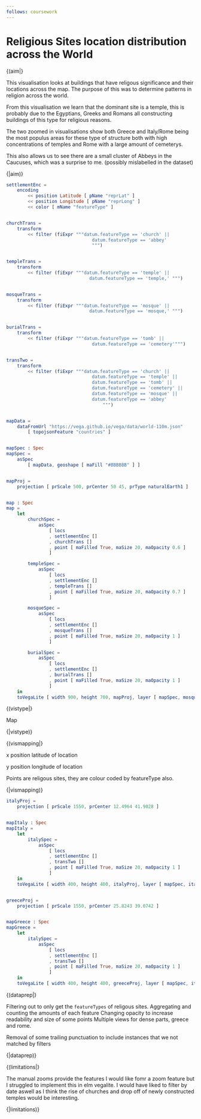 ```yaml
---
follows: coursework
---
```


# Religious Sites location distribution across the World

{(aim|}

This visualisation looks at buildings that have religous significance and their locations across the map. The purpose of this was to determine patterns in religion across the world.

From this visualisation we learn that the dominant site is a temple, this is probably due to the Egyptians, Greeks and Romans all constructing buildings of this type for religious reasons.

The two zoomed in visualisations show both Greece and Italy/Rome being the most populus areas for these type of structure both with high concentrations of temples and Rome with a large amount of cemeterys.

This also allows us to see there are a small cluster of Abbeys in the Caucuses, which was a surprise to me. (possibly mislabelled in the dataset)

{|aim)}

```elm {v}
settlementEnc =
    encoding
        << position Latitude [ pName "reprLat" ]
        << position Longitude [ pName "reprLong" ]
        << color [ mName "featureType" ]


churchTrans =
    transform
        << filter (fiExpr """datum.featureType == 'church' ||
                                datum.featureType == 'abbey'
                                """)


templeTrans =
    transform
        << filter (fiExpr """datum.featureType == 'temple' ||
                               datum.featureType == 'temple,' """)


mosqueTrans =
    transform
        << filter (fiExpr """datum.featureType == 'mosque' ||
                               datum.featureType == 'mosque,' """)


burialTrans =
    transform
        << filter (fiExpr """datum.featureType == 'tomb' ||
                                datum.featureType == 'cemetery'""")


transTwo =
    transform
        << filter (fiExpr """datum.featureType == 'church' ||
                                datum.featureType == 'temple' ||
                                datum.featureType == 'tomb' ||
                                datum.featureType == 'cemetery' ||
                                datum.featureType == 'mosque' ||
                                datum.featureType == 'abbey'
                                    """)


mapData =
    dataFromUrl "https://vega.github.io/vega/data/world-110m.json"
        [ topojsonFeature "countries" ]


mapSpec : Spec
mapSpec =
    asSpec
        [ mapData, geoshape [ maFill "#BBBBBB" ] ]


mapProj =
    projection [ prScale 500, prCenter 50 45, prType naturalEarth1 ]


map : Spec
map =
    let
        churchSpec =
            asSpec
                [ locs
                , settlementEnc []
                , churchTrans []
                , point [ maFilled True, maSize 20, maOpacity 0.6 ]
                ]

        templeSpec =
            asSpec
                [ locs
                , settlementEnc []
                , templeTrans []
                , point [ maFilled True, maSize 20, maOpacity 0.7 ]
                ]

        mosqueSpec =
            asSpec
                [ locs
                , settlementEnc []
                , mosqueTrans []
                , point [ maFilled True, maSize 20, maOpacity 1 ]
                ]

        burialSpec =
            asSpec
                [ locs
                , settlementEnc []
                , burialTrans []
                , point [ maFilled True, maSize 20, maOpacity 1 ]
                ]
    in
    toVegaLite [ width 900, height 700, mapProj, layer [ mapSpec, mosqueSpec, burialSpec, templeSpec, churchSpec ] ]
```

{(vistype|}

Map

{|vistype)}

{(vismapping|}

x position
latitude of location

y position
longitude of location

Points are religous sites, they are colour coded by featureType also.

{|vismapping)}

```elm {v}
italyProj =
    projection [ prScale 1550, prCenter 12.4964 41.9028 ]


mapItaly : Spec
mapItaly =
    let
        italySpec =
            asSpec
                [ locs
                , settlementEnc []
                , transTwo []
                , point [ maFilled True, maSize 20, maOpacity 1 ]
                ]
    in
    toVegaLite [ width 400, height 400, italyProj, layer [ mapSpec, italySpec ] ]


greeceProj =
    projection [ prScale 1550, prCenter 25.8243 39.0742 ]


mapGreece : Spec
mapGreece =
    let
        italySpec =
            asSpec
                [ locs
                , settlementEnc []
                , transTwo []
                , point [ maFilled True, maSize 20, maOpacity 1 ]
                ]
    in
    toVegaLite [ width 400, height 400, greeceProj, layer [ mapSpec, italySpec ] ]
```

{(dataprep|}

Filtering out to only get the `featureTypes` of religous sites.
Aggregating and counting the amounts of each feature
Changing opacity to increase readability and size of some points
Multiple views for dense parts, greece and rome.

Removal of some trailing punctuation to include instances that we not matched by filters

{|dataprep)}

{(limitations|}

The manual zooms provide the features I would like fomr a zoom feature but I struggled to implement this in elm vegalite.
I would have liked to filter by date aswell as I think the rise of churches and drop off of newly constructed temples would be interesting.

{|limitations)}
